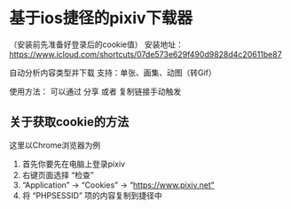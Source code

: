 # 基于ios捷径的pixiv下载器

（安装前先准备好登录后的cookie值）
安装地址：https://www.icloud.com/shortcuts/07de573e629f490d9828d4c20611be87

自动分析内容类型并下载
支持：单张、画集、动图（转Gif）

使用方法：
可以通过 分享 或者 复制链接手动触发



## 关于获取cookie的方法

这里以Chrome浏览器为例

1. 首先你要先在电脑上登录pixiv
2. 右键页面选择 “检查” 
3.  “Application” -> “Cookies” -> “https://www.pixiv.net”
4. 将 “PHPSESSID” 项的内容复制到捷径中
